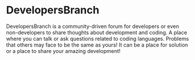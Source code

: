 # DevelopersBranch
DevelopersBranch is a community-driven forum for developers or even non-developers to share thoughts about development and coding. A place where you can talk or ask questions related to coding languages. Problems that others may face to be the same as yours! It can be a place for solution or a place to share your amazing development!
